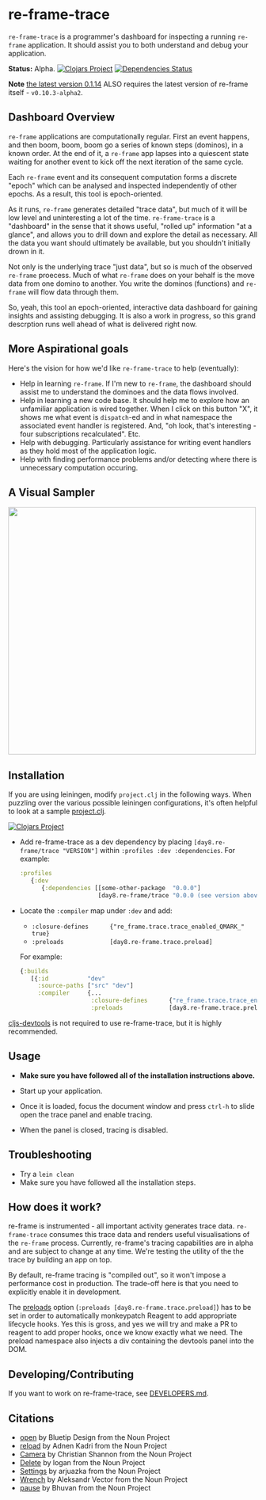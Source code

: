 # re-frame-trace

`re-frame-trace` is a programmer's dashboard 
for inspecting a running `re-frame` application. It should assist you to both understand and debug your application. 

**Status:** Alpha.  [![Clojars Project](https://img.shields.io/clojars/v/day8.re-frame/trace.svg)](https://clojars.org/day8.re-frame/trace) [![Dependencies Status](https://versions.deps.co/Day8/re-frame-trace/status.svg)](https://versions.deps.co/Day8/re-frame-trace)

**Note** [the latest version 0.1.14](https://github.com/Day8/re-frame-trace/releases/tag/0.1.14) ALSO requires the latest version of re-frame itself - `v0.10.3-alpha2`.


## Dashboard Overview 

`re-frame` applications are computationally regular. First an event happens,
and then boom, boom, boom go a series of known steps (dominos), in a known order. At the end of
it, a `re-frame` app lapses into a quiescent state waiting for another event to kick 
off the next iteration of the same cycle.

Each `re-frame` event and its consequent computation forms a discrete "epoch" which can be analysed and inspected independently of other epochs.  As a result, this tool is epoch-oriented.

As it runs, `re-frame` generates detailed "trace data", but much of it will be low level and uninteresting a lot of the time.
`re-frame-trace` is a "dashboard" in the sense that it shows useful, "rolled up" information "at a glance", and allows you to drill down and explore the detail as necessary. All the data you want should ultimately be available, but you shouldn't initially drown in it. 

Not only is the underlying trace "just data", but so is much of the observed `re-frame` proecess. Much of what `re-frame` does on your behalf is the move data from one domino to another. You write the dominos (functions) and `re-frame` will flow data through them. 

So, yeah, this tool an epoch-oriented, interactive data dashboard for gaining insights and assisting debugging. It is also a work in progress, so this grand descrption runs well ahead of what is delivered right now.

## More Aspirational goals

Here's the vision for how we'd like `re-frame-trace` to help (eventually):
  - Help in learning `re-frame`.  If I'm new to `re-frame`, the dashboard should assist me to understand the 
    dominoes and the data flows involved.
  - Help in learning a new code base. It should help me to explore how an unfamiliar application is wired together. When I click 
    on this button "X", it shows me what event is `dispatch`-ed and in what namespace the associated event handler is registered.  And, 
    "oh look, that's interesting - four subscriptions recalculated". Etc.
  - Help with debugging. Particularly assistance for writing event handlers as they hold most of the application logic. 
  - Help with finding performance problems and/or detecting where there is unnecessary computation occuring.


## A Visual Sampler

<img src="docs/images/re-frame-trace-demo.gif" height="500px">

## Installation

If you are using leiningen, modify `project.clj` in the following ways. When puzzling over the various possible leiningen configurations, it's often helpful to look at a sample [project.clj](https://github.com/technomancy/leiningen/blob/stable/sample.project.clj).

[![Clojars Project](https://img.shields.io/clojars/v/day8.re-frame/trace.svg)](https://clojars.org/day8.re-frame/trace)

- Add re-frame-trace as a dev dependency by placing `[day8.re-frame/trace "VERSION"]` within `:profiles :dev :dependencies`. For example:

  ```cljs
  :profiles
     {:dev
        {:dependencies [[some-other-package  "0.0.0"]
                        [day8.re-frame/trace "0.0.0 (see version above)"]] }}
  ```

- Locate the `:compiler` map under `:dev` and add:

  - `:closure-defines      {"re_frame.trace.trace_enabled_QMARK_" true}`
  - `:preloads             [day8.re-frame.trace.preload]`

  For example:

  ```cljs
  {:builds
     [{:id           "dev"
       :source-paths ["src" "dev"]
       :compiler     {...
                      :closure-defines      {"re_frame.trace.trace_enabled_QMARK_" true}
                      :preloads             [day8.re-frame.trace.preload]}}]}
  ```

[cljs-devtools](https://github.com/binaryage/cljs-devtools) is not required to use re-frame-trace, but it is highly recommended.

## Usage

- **Make sure you have followed all of the installation instructions above.**

- Start up your application.

- Once it is loaded, focus the document window and press `ctrl-h` to slide open the trace panel and enable tracing.

- When the panel is closed, tracing is disabled.

## Troubleshooting

* Try a `lein clean`
* Make sure you have followed all the installation steps.

## How does it work?

re-frame is instrumented - all important activity generates trace data. `re-frame-trace` consumes this trace data and renders useful visualisations of the `re-frame` process. Currently, re-frame's tracing capabilities are in alpha and are subject to change at any time. We're testing the utility of the the trace by building an app on top. 

By default, re-frame tracing is "compiled out", so it won't impose a performance cost in production. The trade-off here is that you need to explicitly enable it in development.

The [preloads](https://github.com/clojure/clojurescript/wiki/Compiler-Options#preloads) option (`:preloads [day8.re-frame.trace.preload]`) has to be set in order to automatically monkeypatch Reagent to add appropriate lifecycle hooks. Yes this is gross, and yes we will try and make a PR to reagent to add proper hooks, once we know exactly what we need. The preload namespace also injects a div containing the devtools panel into the DOM.

## Developing/Contributing

If you want to work on re-frame-trace, see [DEVELOPERS.md](DEVELOPERS.md).

## Citations

* [open](https://thenounproject.com/search/?q=popout&i=334227) by Bluetip Design from the Noun Project
* [reload](https://thenounproject.com/adnen.kadri/collection/arrows/?i=798299) by Adnen Kadri from the Noun Project
* [Camera](https://thenounproject.com/search/?q=snapshot&i=200965) by Christian Shannon from the Noun Project
* [Delete](https://thenounproject.com/term/delete/926276) by logan from the Noun Project
* [Settings](https://thenounproject.com/search/?q=settings&i=1169241) by arjuazka from the Noun Project
* [Wrench](https://thenounproject.com/icon/1013218/) by Aleksandr Vector from the Noun Project
* [pause](https://thenounproject.com/icon/1376662/) by Bhuvan from the Noun Project
